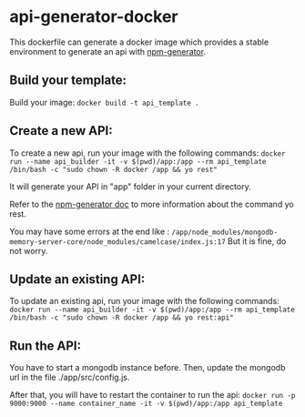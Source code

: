 # api-generator-docker

This dockerfile can generate a docker image which provides a stable environment to generate an api with [npm-generator](https://github.com/diegohaz/rest).

## Build your template:

Build your image:
`docker build -t api_template .`

## Create a new API:

To create a new api, run your image with the following commands:
`docker run --name api_builder -it -v $(pwd)/app:/app --rm api_template /bin/bash -c "sudo chown -R docker /app && yo rest"`

It will generate your API in "app" folder in your current directory.

Refer to the [npm-generator doc](https://github.com/diegohaz/rest) to more information about the command yo rest.

You may have some errors at the end like :
`/app/node_modules/mongodb-memory-server-core/node_modules/camelcase/index.js:17`
But it is fine, do not worry.


## Update an existing API:
To update an existing api, run your image with the following commands:
`docker run --name api_builder -it -v $(pwd)/app:/app --rm api_template /bin/bash -c "sudo chown -R docker /app && yo rest:api"`

## Run the API:

You have to start a mongodb instance before.
Then, update the mongodb url in the file ./app/src/config.js.

After that, you will have to restart the container to run the api:
`docker run -p 9000:9000 --name container_name -it -v $(pwd)/app:/app api_template`
